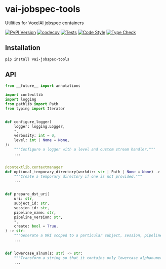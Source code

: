 # vai-jobspec-tools

Utilities for VoxelAI jobspec containers

[![PyPI Version](https://img.shields.io/pypi/v/vai-jobspec-tools.svg)](https://pypi.org/project/vai-jobspec-tools/)
[![codecov](https://codecov.io/gh/voxelai/vai-jobspec-tools/branch/main/graph/badge.svg?token=ZX37CSBE50)](https://codecov.io/gh/voxelai/vai-jobspec-tools)
[![Tests](https://github.com/voxelai/vai-jobspec-tools/workflows/Tests/badge.svg)](https://github.com/voxelai/vai-jobspec-tools/actions/workflows/test.yaml)
[![Code Style](https://github.com/voxelai/vai-jobspec-tools/workflows/Code%20Style/badge.svg)](https://github.com/voxelai/vai-jobspec-tools/actions/workflows/lint.yaml)
[![Type Check](https://github.com/voxelai/vai-jobspec-tools/workflows/Type%20Check/badge.svg)](https://github.com/voxelai/vai-jobspec-tools/actions/workflows/type-check.yaml)

## Installation

```bash
pip install vai-jobspec-tools
```

## API

```python
from __future__ import annotations

import contextlib
import logging
from pathlib import Path
from typing import Iterator


def configure_logger(
    logger: logging.Logger,
    *,
    verbosity: int = 0,
    level: int | None = None,
):
    """Configure a logger with a level and custom stream handler."""
    ...


@contextlib.contextmanager
def optional_temporary_directory(workdir: str | Path | None = None) -> Iterator[Path]:
    """Create a temporary directory if one is not provided."""
    ...


def prepare_dst_uri(
    uri: str,
    subject_id: str,
    session_id: str,
    pipeline_name: str,
    pipeline_version: str,
    *,
    create: bool = True,
) -> str:
    """Generate a URI scoped to a particular subject, session, pipeline, and version."""
    ...


def lowercase_alnum(s: str) -> str:
    """Transform a string so that it contains only lowercase alphanumeric characters."""
    ...

```
